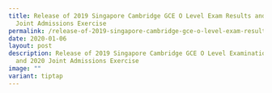 ```yaml
---
title: Release of 2019 Singapore Cambridge GCE O Level Exam Results and 2020
  Joint Admissions Exercise
permalink: /release-of-2019-singapore-cambridge-gce-o-level-exam-results-and-2020-joint-admissions-exercise/
date: 2020-01-06
layout: post
description: Release of 2019 Singapore Cambridge GCE O Level Examination Results
  and 2020 Joint Admissions Exercise
image: ""
variant: tiptap
---
```

